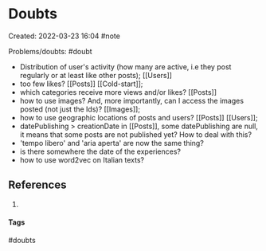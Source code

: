 # Doubts
Created: 2022-03-23 16:04
#note

Problems/doubts: #doubt 
- Distribution of user's activity (how many are active, i.e they post regularly or at least like other posts); [[Users]]
- too few likes? [[Posts]] [[Cold-start]];
- which categories receive more views  and/or likes? [[Posts]]
- how to use images? And, more importantly, can I access the images posted (not just the Ids)? [[Images]];
- how to use geographic locations of posts and users? [[Posts]]  [[Users]];
- datePublishing > creationDate in [[Posts]], some datePublishing are null, it means that some posts are not published yet? How to deal with this?
- 'tempo libero' and 'aria aperta' are now the same thing?
- is there somewhere the date of the experiences?
- how to use word2vec on Italian texts?

## References
1. 


#### Tags
#doubts
